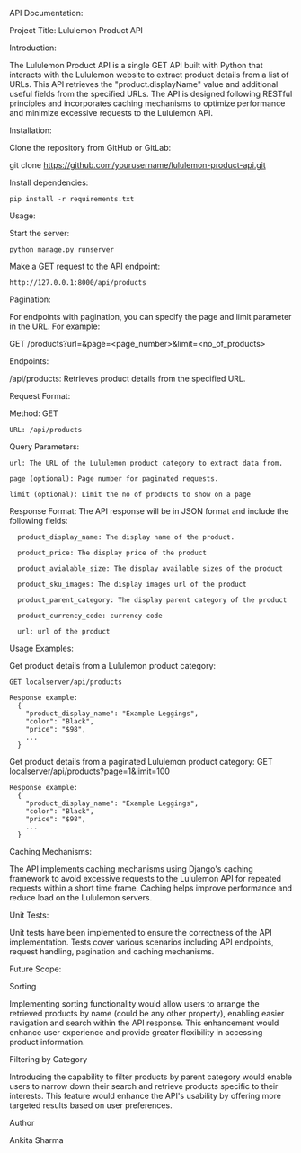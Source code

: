 API Documentation:

Project Title: Lululemon Product API

Introduction:

The Lululemon Product API is a single GET API built with Python that interacts with the Lululemon website to extract product details from a list of URLs. This API retrieves the "product.displayName" value and additional useful fields from the specified URLs. The API is designed following RESTful principles and incorporates caching mechanisms to optimize performance and minimize excessive requests to the Lululemon API.

Installation:

Clone the repository from GitHub or GitLab:

  git clone https://github.com/yourusername/lululemon-product-api.git

Install dependencies:

    pip install -r requirements.txt

Usage:

  Start the server:
  
    python manage.py runserver

  Make a GET request to the API endpoint:
  
    http://127.0.0.1:8000/api/products

Pagination:

  For endpoints with pagination, you can specify the page and limit parameter in the URL. For example:
  
  GET /products?url=<url>&page=<page_number>&limit=<no_of_products>

Endpoints:

  /api/products: Retrieves product details from the specified URL.

Request Format:

  Method: GET
  
    URL: /api/products
    
  Query Parameters:
  
    url: The URL of the Lululemon product category to extract data from.
    
    page (optional): Page number for paginated requests.
    
    limit (optional): Limit the no of products to show on a page
    
  Response Format:
    The API response will be in JSON format and include the following fields:
    
      product_display_name: The display name of the product.
      
      product_price: The display price of the product 
      
      product_avialable_size: The display available sizes of the product
      
      product_sku_images: The display images url of the product
      
      product_parent_category: The display parent category of the product
      
      product_currency_code: currency code
      
      url: url of the product
      

Usage Examples:

  Get product details from a Lululemon product category:
  
    GET localserver/api/products

    Response example:
      {
        "product_display_name": "Example Leggings",
        "color": "Black",
        "price": "$98",
        ...
      }
  Get product details from a paginated Lululemon product category:
    GET localserver/api/products?page=1&limit=100

    Response example:
      {
        "product_display_name": "Example Leggings",
        "color": "Black",
        "price": "$98",
        ...
      }
  
Caching Mechanisms:

The API implements caching mechanisms using Django's caching framework to avoid excessive requests to the Lululemon API for repeated requests within a short time frame. Caching helps improve performance and reduce load on the Lululemon servers.

Unit Tests:

Unit tests have been implemented to ensure the correctness of the API implementation. Tests cover various scenarios including API endpoints, request handling, pagination and caching mechanisms.

Future Scope:

  Sorting
  
  Implementing sorting functionality would allow users to arrange the retrieved products by name (could be any other property), enabling easier navigation and search within the API response. This enhancement would enhance user experience and provide greater flexibility in accessing product information.
  
  Filtering by Category
  
  Introducing the capability to filter products by parent category would enable users to narrow down their search and retrieve products specific to their interests. This feature would enhance the API's usability by offering more targeted results based on user preferences.

Author


Ankita Sharma
